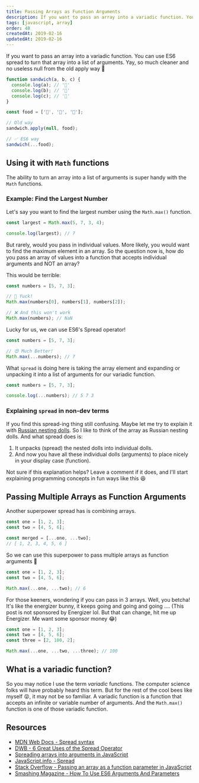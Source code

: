 ```yaml
---
title: Passing Arrays as Function Arguments
description: If you want to pass an array into a variadic function. You can use ES6 spread to turn that array into a list of arguments.
tags: [javascript, array]
order: 48
createdAt: 2019-02-16
updatedAt: 2019-02-16
---
```


If you want to pass an array into a variadic function. You can use ES6 spread to turn that array into a list of arguments. Yay, so much cleaner and no useless null from the old apply way 👏

```javascript
function sandwich(a, b, c) {
  console.log(a); // '🍞'
  console.log(b); // '🥬'
  console.log(c); // '🥓'
}

const food = ['🍞', '🥬', '🥓'];

// Old way
sandwich.apply(null, food);

// ✅ ES6 way
sandwich(...food);
```

<markdown-toc></markdown-toc>

## Using it with `Math` functions

The ability to turn an array into a list of arguments is super handy with the `Math` functions.

### Example: Find the Largest Number

Let's say you want to find the largest number using the `Math.max()` function.

```javascript
const largest = Math.max(5, 7, 3, 4);

console.log(largest); // 7
```

But rarely, would you pass in individual values. More likely, you would want to find the maximum element in an array. So the question now is, how do you pass an array of values into a function that accepts individual arguments and NOT an array?

This would be terrible:

```javascript
const numbers = [5, 7, 3];

// 🤮 Yuck!
Math.max(numbers[0], numbers[1], numbers[2]);

// ❌ And this won't work
Math.max(numbers); // NaN
```

Lucky for us, we can use ES6's Spread operator!

```javascript
const numbers = [5, 7, 3];

// 😍 Much Better!
Math.max(...numbers); // 7
```

What `spread` is doing here is taking the array element and expanding or unpacking it into a list of arguments for our variadic function.

```javascript
const numbers = [5, 7, 3];

console.log(...numbers); // 5 7 3
```

### Explaining `spread` in non-dev terms

If you find this spread-ing thing still confusing. Maybe let me try to explain it with [Russian nesting dolls](https://en.wikipedia.org/wiki/Matryoshka_doll). So I like to think of the array as Russian nesting dolls. And what spread does is:

1. It unpacks (spread) the nested dolls into individual dolls.
2. And now you have all these individual dolls (arguments) to place nicely in your display case (function).

Not sure if this explanation helps? Leave a comment if it does, and I'll start explaining programming concepts in fun ways like this 😆

## Passing Multiple Arrays as Function Arguments

Another superpower spread has is combining arrays.

```javascript
const one = [1, 2, 3];
const two = [4, 5, 6];

const merged = [...one, ...two];
// [ 1, 2, 3, 4, 5, 6 ]
```

So we can use this superpower to pass multiple arrays as function arguments 💪

```javascript
const one = [1, 2, 3];
const two = [4, 5, 6];

Math.max(...one, ...two); // 6
```

For those keeners, wondering if you can pass in 3 arrays. Well, you betcha! It's like the energizer bunny, it keeps going and going and going .... (This post is not sponsored by Energizer lol. But that can change, hit me up Energizer. Me want some sponsor money 😂)

```javascript
const one = [1, 2, 3];
const two = [4, 5, 6];
const three = [2, 100, 2];

Math.max(...one, ...two, ...three); // 100
```

## What is a variadic function?

So you may notice I use the term _variadic_ functions. The computer science folks will have probably heard this term. But for the rest of the cool bees like myself 😝, it may not be so familiar. A variadic function is a function that accepts an infinite or variable number of arguments. And the `Math.max()` function is one of those variadic function.

## Resources

- [MDN Web Docs - Spread syntax](https://developer.mozilla.org/en-US/docs/Web/JavaScript/Reference/Operators/Spread_syntax)
- [DWB - 6 Great Uses of the Spread Operator](https://davidwalsh.name/spread-operator)
- [Spreading arrays into arguments in JavaScript](http://2ality.com/2011/08/spreading.html)
- [JavaScript.info - Spread](https://javascript.info/rest-parameters-spread-operator)
- [Stack Overflow - Passing an array as a function parameter in JavaScript](https://stackoverflow.com/questions/2856059/passing-an-array-as-a-function-parameter-in-javascript)
- [Smashing Magazine - How To Use ES6 Arguments And Parameters](https://www.smashingmagazine.com/2016/07/how-to-use-arguments-and-parameters-in-ecmascript-6/)
